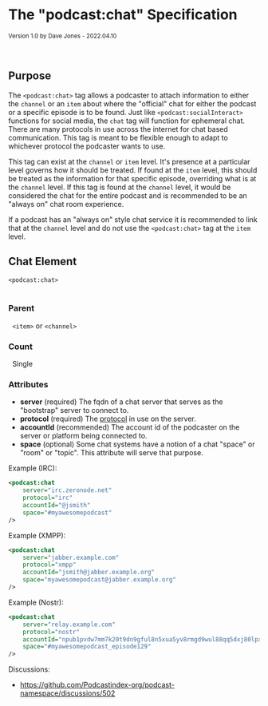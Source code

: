 # The "podcast:chat" Specification

<small>Version 1.0 by Dave Jones - 2022.04.10</small>

<br>

## Purpose
The `<podcast:chat>` tag allows a podcaster to attach information to either the `channel` or an `item` about where the
"official" chat for either the podcast or a specific episode is to be found.  Just like `<podcast:socialInteract>`
functions for social media, the `chat` tag will function for ephemeral chat.  There are many protocols in use across
the internet for chat based communication.  This tag is meant to be flexible enough to adapt to whichever protocol the
podcaster wants to use.

This tag can exist at the `channel` or `item` level.  It's presence at a particular level governs how it should be
treated.  If found at the `item` level, this should be treated as the information for that specific episode,
overriding what is at the `channel` level.  If this tag is found at the `channel` level, it would be considered the
chat for the entire podcast and is recommended to be an "always on" chat room experience.

If a podcast has an "always on" style chat service it is recommended to link that at the `channel` level and do not
use the `<podcast:chat>` tag at the `item` level.

## Chat Element
`<podcast:chat>`<br><br>

### Parent
&nbsp; `<item>` or `<channel>`

### Count
&nbsp; Single

### Attributes
- **server** (required) The fqdn of a chat server that serves as the "bootstrap" server to connect to.
- **protocol** (required) The [protocol](chatprotocols.txt) in use on the server.
- **accountId** (recommended) The account id of the podcaster on the server or platform being connected to.
- **space** (optional) Some chat systems have a notion of a chat "space" or "room" or "topic". This attribute will serve
  that purpose.


Example (IRC):
```xml
<podcast:chat 
    server="irc.zeronode.net" 
    protocol="irc" 
    accountId="@jsmith" 
    space="#myawesomepodcast" 
/>
```

Example (XMPP):
```xml
<podcast:chat 
    server="jabber.example.com"
    protocol="xmpp"
    accountId="jsmith@jabber.example.org" 
    space="myawesomepodcast@jabber.example.org" 
/>
```

Example (Nostr):
```xml
<podcast:chat 
    server="relay.example.com" 
    protocol="nostr" 
    accountId="npub1pvdw7mm7k20t9dn9gful8n5xua5yv8rmgd9wul88qq5dxj80lpxqd39r3u"
    space="#myawesomepodcast_episode129" 
/>
```

Discussions:
- https://github.com/Podcastindex-org/podcast-namespace/discussions/502